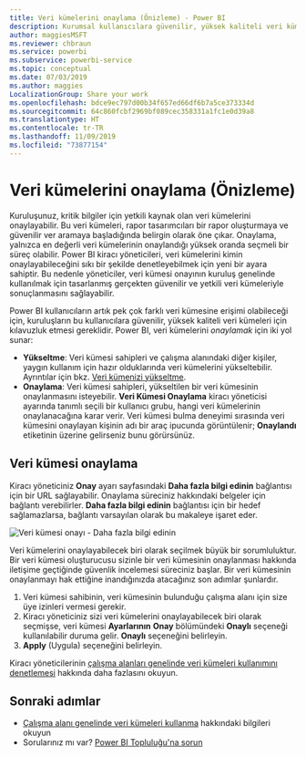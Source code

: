 ```yaml
---
title: Veri kümelerini onaylama (Önizleme) - Power BI
description: Kurumsal kullanıcılara güvenilir, yüksek kaliteli veri kümeleri için kılavuzluk etmeyi öğrenin.
author: maggiesMSFT
ms.reviewer: chbraun
ms.service: powerbi
ms.subservice: powerbi-service
ms.topic: conceptual
ms.date: 07/03/2019
ms.author: maggies
LocalizationGroup: Share your work
ms.openlocfilehash: bdce9ec797d00b34f657ed66df6b7a5ce373334d
ms.sourcegitcommit: 64c860fcbf2969bf089cec358331a1fc1e0d39a8
ms.translationtype: HT
ms.contentlocale: tr-TR
ms.lasthandoff: 11/09/2019
ms.locfileid: "73877154"
---
```

# <a name="certify-datasets-preview"></a>Veri kümelerini onaylama (Önizleme)

Kuruluşunuz, kritik bilgiler için yetkili kaynak olan veri kümelerini onaylayabilir. Bu veri kümeleri, rapor tasarımcıları bir rapor oluşturmaya ve güvenilir ver aramaya başladığında belirgin olarak öne çıkar. Onaylama, yalnızca en değerli veri kümelerinin onaylandığı yüksek oranda seçmeli bir süreç olabilir. Power BI kiracı yöneticileri, veri kümelerini kimin onaylayabileceğini sıkı bir şekilde denetleyebilmek için yeni bir ayara sahiptir. Bu nedenle yöneticiler, veri kümesi onayının kuruluş genelinde kullanılmak için tasarlanmış gerçekten güvenilir ve yetkili veri kümeleriyle sonuçlanmasını sağlayabilir.

Power BI kullanıcıların artık pek çok farklı veri kümesine erişimi olabileceği için, kuruluşların bu kullanıcılara güvenilir, yüksek kaliteli veri kümeleri için kılavuzluk etmesi gereklidir. Power BI, veri kümelerini *onaylamak* için iki yol sunar:

- **Yükseltme**: Veri kümesi sahipleri ve çalışma alanındaki diğer kişiler, yaygın kullanım için hazır olduklarında veri kümelerini yükseltebilir. Ayrıntılar için bkz. [Veri kümenizi yükseltme](service-datasets-promote.md). 
- **Onaylama**: Veri kümesi sahipleri, yükseltilen bir veri kümesinin onaylanmasını isteyebilir. **Veri Kümesi Onaylama** kiracı yöneticisi ayarında tanımlı seçili bir kullanıcı grubu, hangi veri kümelerinin onaylanacağına karar verir. Veri kümesi bulma deneyimi sırasında veri kümesini onaylayan kişinin adı bir araç ipucunda görüntülenir; **Onaylandı** etiketinin üzerine gelirseniz bunu görürsünüz.

## <a name="certify-a-dataset"></a>Veri kümesi onaylama

Kiracı yöneticiniz **Onay** ayarı sayfasındaki **Daha fazla bilgi edinin** bağlantısı için bir URL sağlayabilir.  Onaylama süreciniz hakkındaki belgeler için bağlantı verebilirler. **Daha fazla bilgi edinin** bağlantısı için bir hedef sağlamazlarsa, bağlantı varsayılan olarak bu makaleye işaret eder.

![Veri kümesi onayı - Daha fazla bilgi edinin](media/service-datasets-certify-promote/power-bi-dataset-learn-more-certification.png)

Veri kümelerini onaylayabilecek biri olarak seçilmek büyük bir sorumluluktur. Bir veri kümesi oluşturucusu sizinle bir veri kümesinin onaylanması hakkında iletişime geçtiğinde güvenlik incelemesi süreciniz başlar. Bir veri kümesinin onaylanmayı hak ettiğine inandığınızda atacağınız son adımlar şunlardır.

1. Veri kümesi sahibinin, veri kümesinin bulunduğu çalışma alanı için size üye izinleri vermesi gerekir.
1. Kiracı yöneticiniz sizi veri kümelerini onaylayabilecek biri olarak seçmişse, veri kümesi **Ayarlarının** **Onay** bölümündeki **Onaylı** seçeneği kullanılabilir duruma gelir. **Onaylı** seçeneğini belirleyin.
1. **Apply** (Uygula) seçeneğini belirleyin.

Kiracı yöneticilerinin [çalışma alanları genelinde veri kümeleri kullanımını denetlemesi](service-datasets-admin-across-workspaces.md) hakkında daha fazlasını okuyun.

## <a name="next-steps"></a>Sonraki adımlar

* [Çalışma alanı genelinde veri kümeleri kullanma](service-datasets-across-workspaces.md) hakkındaki bilgileri okuyun
* Sorularınız mı var? [Power BI Topluluğu'na sorun](https://community.powerbi.com/)
